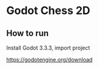 # Godot Chess 2D

## How to run

Install Godot 3.3.3, import project

https://godotengine.org/download